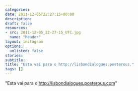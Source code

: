 ```yaml
---
categories:
date: 2011-12-05T22:27:15+00:00
description:
draft: false
resources:
- src: 2011-12-05_22-27-15_UTC.jpg
  name: "header"
layout: instagram
options:
  unlisted: false
stories:
subtitle:
title: "Esta vai para o http://lisbondialogues.posterous."
tags: []
---
```


"Esta vai para o http://lisbondialogues.posterous.com"
